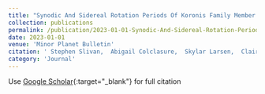 ```yaml
---
title: "Synodic And Sidereal Rotation Periods Of Koronis Family Member (1389) Onnie"
collection: publications
permalink: /publication/2023-01-01-Synodic-And-Sidereal-Rotation-Periods-Of-Koronis-Family-Member-1389-Onnie
date: 2023-01-01
venue: 'Minor Planet Bulletin'
citation: ' Stephen Slivan,  Abigail Colclasure,  Skylar Larsen,  Claire McLellan-Cassivi,  Orisvaldo Neto,  Maurielle Noto,  Maya Redden,  Francis Wilkin, &quot;Synodic And Sidereal Rotation Periods Of Koronis Family Member (1389) Onnie.&quot; Minor Planet Bulletin, 2023.'
category: 'Journal'
---
```

Use [Google Scholar](https://scholar.google.com/scholar?q=Synodic+And+Sidereal+Rotation+Periods+Of+Koronis+Family+Member+(1389)+Onnie){:target="_blank"} for full citation